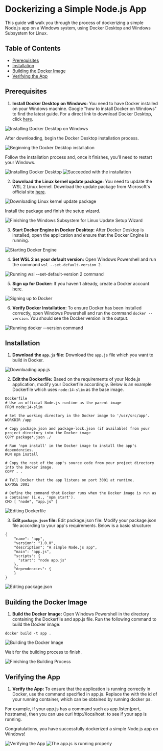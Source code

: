 # Dockerizing a Simple Node.js App

This guide will walk you through the process of dockerizing a simple Node.js app on a Windows system, using Docker Desktop and Windows Subsystem for Linux.

## Table of Contents

- [Prerequisites](#prerequisites)
- [Installation](#installation)
- [Building the Docker Image](#building-the-docker-image)
- [Verifying the App](#verifying-the-app)

## Prerequisites

1. **Install Docker Desktop on Windows:** You need to have Docker installed on your Windows machine. Google "how to install Docker on Windows" to find the latest guide. For a direct link to download Docker Desktop, click [here](https://www.docker.com/products/docker-desktop).

![Installing Docker Desktop on Windows](https://raw.githubusercontent.com/RevoU-FSSE-2/week-6-alifah_syamsul/main/images/1_installing-docker-desktop-on-windows.png)

After downloading, begin the Docker Desktop installation process.

![Beginning the Docker Desktop installation](https://raw.githubusercontent.com/RevoU-FSSE-2/week-6-alifah_syamsul/main/images/2_beginning-the-docker-desktop-installation.png)

Follow the installation process and, once it finishes, you'll need to restart your Windows.

![Installing Docker Desktop](https://raw.githubusercontent.com/RevoU-FSSE-2/week-6-alifah_syamsul/main/images/3_installing-docker-desktop.png)
![Succeeded with the installation](https://raw.githubusercontent.com/RevoU-FSSE-2/week-6-alifah_syamsul/main/images/4_succeeded-with-the-installation.png)

2. **Download the Linux kernel update package:** You need to update the WSL 2 Linux kernel. Download the update package from Microsoft's official site [here](https://aka.ms/wsl2kernel).

![Downloading Linux kernel update package](https://raw.githubusercontent.com/RevoU-FSSE-2/week-6-alifah_syamsul/main/images/5_downloading-linux-kernel-update-package.png)

Install the package and finish the setup wizard.

![Finishing the Windows Subsystem for Linux Update Setup Wizard](https://raw.githubusercontent.com/RevoU-FSSE-2/week-6-alifah_syamsul/main/images/6_finishing-the-windows-subsystem-for-linux-update-setup-wizard.png)

3. **Start Docker Engine in Docker Desktop:** After Docker Desktop is installed, open the application and ensure that the Docker Engine is running.

![Starting Docker Engine](https://raw.githubusercontent.com/RevoU-FSSE-2/week-6-alifah_syamsul/main/images/7_starting-docker-engine.png)

4. **Set WSL 2 as your default version:** Open Windows Powershell and run the command `wsl --set-default-version 2`.

![Running `wsl --set-default-version 2` command](https://raw.githubusercontent.com/RevoU-FSSE-2/week-6-alifah_syamsul/main/images/8_running--wsl-set-default-version-2--command.png)

5. **Sign up for Docker:** If you haven't already, create a Docker account [here](https://hub.docker.com/signup).

![Signing up to Docker](https://raw.githubusercontent.com/RevoU-FSSE-2/week-6-alifah_syamsul/main/images/9_signing-up-to-docker.png)

6. **Verify Docker Installation:** To ensure Docker has been installed correctly, open Windows Powershell and run the command `docker --version`. You should see the Docker version in the output.

![Running `docker --version` command](https://raw.githubusercontent.com/RevoU-FSSE-2/week-6-alifah_syamsul/main/images/10_running--docker-version--command.png)

## Installation

1. **Download the `app.js` file:** Download the `app.js` file which you want to build in Docker.

![Downloading `app.js`](https://raw.githubusercontent.com/RevoU-FSSE-2/week-6-alifah_syamsul/main/images/11_downloading-appjs.png)

2. **Edit the Dockerfile:** Based on the requirements of your Node.js application, modify your Dockerfile accordingly. Below is an example Dockerfile which uses `node:14-slim` as the base image.

```
Dockerfile
# Use an official Node.js runtime as the parent image
FROM node:14-slim

# Set the working directory in the Docker image to '/usr/src/app'.
WORKDIR /app

# Copy package.json and package-lock.json (if available) from your project directory into the Docker image
COPY package*.json ./

# Run 'npm install' in the Docker image to install the app's dependencies.
RUN npm install

# Copy the rest of the app's source code from your project directory into the Docker image.
COPY . .

# Tell Docker that the app listens on port 3001 at runtime.
EXPOSE 3001

# Define the command that Docker runs when the Docker image is run as a container (i.e., 'npm start').
CMD [ "node", "app.js" ]
```

![Editing Dockerfile](https://github.com/RevoU-FSSE-2/week-6-alifah_syamsul/blob/main/images/12_editing-dockerfile.png)

3. **Edit `package.json` file:** Edit package.json file: Modify your package.json file according to your app's requirements. Below is a basic structure:

```
{
    "name": "app",
    "version": "1.0.0",
    "description": "A simple Node.js app",
    "main": "app.js",
    "scripts": {
      "start": "node app.js"
    },
    "dependencies": {
    }
}
```

![Editing package.json](https://raw.githubusercontent.com/RevoU-FSSE-2/week-6-alifah_syamsul/main/images/13_editing-packagejson.png)

## Building the Docker Image

1. **Build the Docker Image:** Open Windows Powershell in the directory containing the Dockerfile and app.js file. Run the following command to build the Docker image:

```
docker build -t app .
```

![Building the Docker Image](https://raw.githubusercontent.com/RevoU-FSSE-2/week-6-alifah_syamsul/main/images/14_building-docker-image.png)

Wait for the building process to finish.

![Finishing the Building Process](https://raw.githubusercontent.com/RevoU-FSSE-2/week-6-alifah_syamsul/main/images/15_finishing-docker-image-building-process.png)

## Verifying the App

1. **Verify the App:** To ensure that the application is running correctly in Docker, use the command specified in app.js.
Replace the <container-id> with the id of your running container, which can be obtained by running docker ps.

For example, if your app.js has a command such as app.listen(port, hostname), then you can use curl http://localhost:<port> to see if your app is running.

Congratulations, you have successfully dockerized a simple Node.js app on Windows!

![Verifying the App](https://raw.githubusercontent.com/RevoU-FSSE-2/week-6-alifah_syamsul/main/images/16_verifying-the-app.png)
![The app.js is running properly](https://raw.githubusercontent.com/RevoU-FSSE-2/week-6-alifah_syamsul/main/images/17_app-is-running-properly.png)
